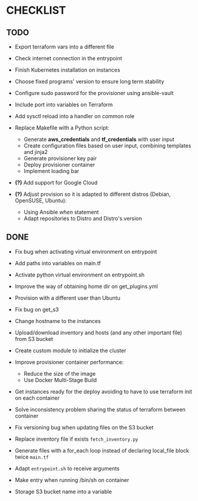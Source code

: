 # CHECKLIST

## TODO

- Export terraform vars into a different file
- Check internet connection in the entrypoint
- Finish Kubernetes installation on instances 
- Choose fixed programs' version to ensure long term stability 
- Configure sudo password for the provisioner using ansible-vault 
- Include port into variables on Terraform
- Add sysctl reload into a handler on common role

- Replace Makefile with a Python script:
    - Generate **aws_credentials** and **tf_credentials** with user input
    - Create configuration files based on user input, combining templates and jinja2
    - Generate provisioner key pair
    - Deploy provisioner container
    - Implement loading bar

- **(?)** Add support for Google Cloud

- **(?)** Adjust provision so it is adapted to different distros (Debian, OpenSUSE, Ubuntu): 
    - Using Ansible *when* statement
    - Adapt repositories to Distro and Distro's version

## DONE 

- Fix bug when activating virtual environment on entrypoint
- Add paths into variables on main.tf
- Activate python virtual environment on entrypoint.sh
- Improve the way of obtaining home dir on get_plugins.yml
- Provision with a different user than Ubuntu
- Fix bug on get_s3
- Change hostname to the instances
- Upload/download inventory and hosts (and any other important file) from S3 bucket
- Create custom module to initialize the cluster

- Improve provisioner container performance:
    - Reduce the size of the image
    - Use Docker Multi-Stage Build

- Get instances ready for the deploy avoiding to have to use terraform init on each container
- Solve inconsistency problem sharing the status of terraform between container
- Fix versioning bug when updating files on the S3 bucket 
- Replace inventory file if exists `fetch_inventory.py`
- Generate files with a for_each loop instead of declaring local_file block twice `main.tf`
- Adapt `entrypoint.sh` to receive arguments 
- Make entry when running /bin/sh on container 
- Storage S3 bucket name into a variable 
